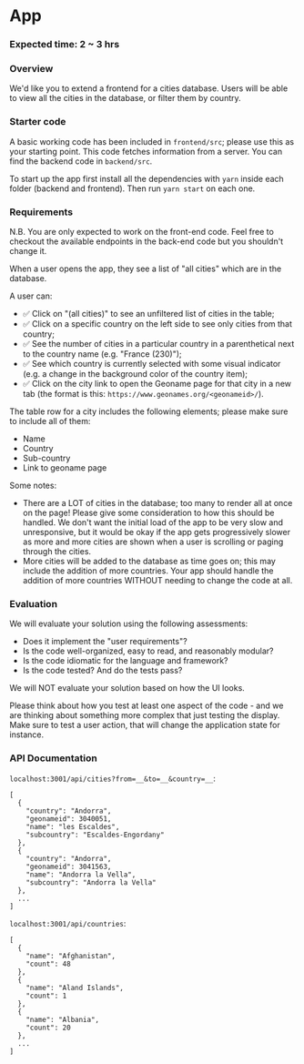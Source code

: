 # App

### Expected time: 2 ~ 3 hrs

### Overview

We'd like you to extend a frontend for a cities database. Users will be able to view all the cities in the database, or filter them by country.

### Starter code

A basic working code has been included in `frontend/src`; please use this as your starting point. This code fetches information from a server. You can find the backend code in `backend/src`.

To start up the app first install all the dependencies with `yarn` inside each folder (backend and frontend). Then run `yarn start` on each one.

### Requirements

N.B. You are only expected to work on the front-end code. Feel free to checkout the available endpoints in the back-end code but you shouldn't change it.

When a user opens the app, they see a list of "all cities" which are in the database.

A user can:

- ✅ Click on "(all cities)" to see an unfiltered list of cities in the table;
- ✅ Click on a specific country on the left side to see only cities from that country;
- ✅ See the number of cities in a particular country in a parenthetical next to the country name (e.g. "France (230)");
- ✅ See which country is currently selected with some visual indicator (e.g. a change in the background color of the country item);
- ✅ Click on the city link to open the Geoname page for that city in a new tab (the format is this: `https://www.geonames.org/<geonameid>/`).

The table row for a city includes the following elements; please make sure to include all of them:

- Name
- Country
- Sub-country
- Link to geoname page

Some notes:

- There are a LOT of cities in the database; too many to render all at once on the page! Please give some consideration to how this should be handled. We don't want the initial load of the app to be very slow and unresponsive, but it would be okay if the app gets progressively slower as more and more cities are shown when a user is scrolling or paging through the cities.
- More cities will be added to the database as time goes on; this may include the addition of more countries. Your app should handle the addition of more countries WITHOUT needing to change the code at all.

### Evaluation

We will evaluate your solution using the following assessments:

- Does it implement the "user requirements"?
- Is the code well-organized, easy to read, and reasonably modular?
- Is the code idiomatic for the language and framework?
- Is the code tested? And do the tests pass?

We will NOT evaluate your solution based on how the UI looks.

Please think about how you test at least one aspect of the code - and we are thinking about something more complex that just testing the display. Make sure to test a user action, that will change the application state for instance.

### API Documentation

`localhost:3001/api/cities?from=__&to=__&country=__`:

```
[
  {
    "country": "Andorra",
    "geonameid": 3040051,
    "name": "les Escaldes",
    "subcountry": "Escaldes-Engordany"
  },
  {
    "country": "Andorra",
    "geonameid": 3041563,
    "name": "Andorra la Vella",
    "subcountry": "Andorra la Vella"
  },
  ...
]
```

`localhost:3001/api/countries`:

```
[
  {
    "name": "Afghanistan",
    "count": 48
  },
  {
    "name": "Aland Islands",
    "count": 1
  },
  {
    "name": "Albania",
    "count": 20
  },
  ...
]
```
